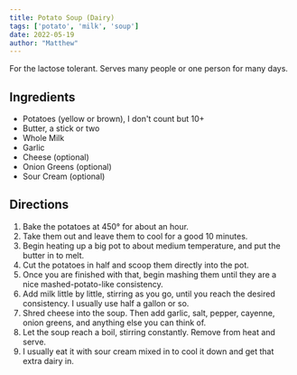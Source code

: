 ```yaml
---
title: Potato Soup (Dairy)
tags: ['potato', 'milk', 'soup']
date: 2022-05-19
author: "Matthew"
---
```


For the lactose tolerant. Serves many people or one person for many days.

## Ingredients

- Potatoes (yellow or brown), I don't count but 10+
- Butter, a stick or two
- Whole Milk
- Garlic
- Cheese (optional)
- Onion Greens (optional)
- Sour Cream (optional)

## Directions

1. Bake the potatoes at 450° for about an hour.
2. Take them out and leave them to cool for a good 10 minutes.
3. Begin heating up a big pot to about medium temperature, and put the butter in to melt.
4. Cut the potatoes in half and scoop them directly into the pot.
5. Once you are finished with that, begin mashing them until they are a nice mashed-potato-like consistency.
6. Add milk little by little, stirring as you go, until you reach the desired consistency. I usually use half a gallon or so.
7. Shred cheese into the soup. Then add garlic, salt, pepper, cayenne, onion greens, and anything else you can think of.
9. Let the soup reach a boil, stirring constantly. Remove from heat and serve.
10. I usually eat it with sour cream mixed in to cool it down and get that extra dairy in.